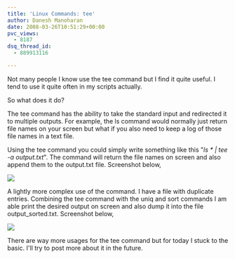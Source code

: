 ```yaml
---
title: 'Linux Commands: tee'
author: Danesh Manoharan
date: 2008-03-26T10:51:29+00:00
pvc_views:
  - 8187
dsq_thread_id:
  - 889913116

---
```

Not many people I know use the tee command but I find it quite useful. I tend to use it quite often in my scripts actually.

So what does it do?

The tee command has the ability to take the standard input and redirected it to multiple outputs. For example, the ls command would normally just return file names on your screen but what if you also need to keep a log of those file names in a text file.

Using the tee command you could simply write something like this "_ls * | tee -a output.txt_". The command will return the file names on screen and also append them to the output.txt file. Screenshot below,

![](http://farm3.static.flickr.com/2079/2363788930_ddc1b8b08e.jpg)

A lightly more complex use of the command. I have a file with duplicate entries. Combining the tee command with the uniq and sort commands I am able print the desired output on screen and also dump it into the file output_sorted.txt. Screenshot below,

![](http://farm4.static.flickr.com/3072/2363810812_64802df38b.jpg)

There are way more usages for the tee command but for today I stuck to the basic. I'll try to post more about it in the future.

 [1]: http://www.flickr.com/photos/dannyportal/2363788930/ "tee1 by vwvr9, on Flickr"
 [2]: http://www.flickr.com/photos/dannyportal/2363810812/ "tee3 by vwvr9, on Flickr"